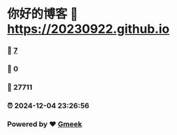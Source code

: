 # 你好的博客 :link: https://20230922.github.io 
### :page_facing_up: [7](https://20230922.github.io/tag.html) 
### :speech_balloon: 0 
### :hibiscus: 27711 
### :alarm_clock: 2024-12-04 23:26:56 
### Powered by :heart: [Gmeek](https://github.com/Meekdai/Gmeek)
